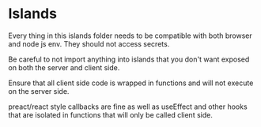 # Islands

Every thing in this islands folder needs to be compatible with both browser and node js env. They should not access secrets.

Be careful to not import anything into islands that you don't want exposed on both the server and client side.

Ensure that all client side code is wrapped in functions and will not execute on the server side.

preact/react style callbacks are fine as well as useEffect and other hooks that are isolated in functions that will only be called client side.
